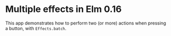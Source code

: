 # Multiple effects in Elm 0.16

This app demonstrates how to perform two (or more) actions when pressing a button, with `Effects.batch`.

